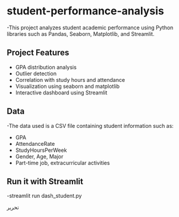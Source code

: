 # student-performance-analysis
-This project analyzes student academic performance using Python libraries such as Pandas, Seaborn, Matplotlib, and Streamlit.
## Project Features
 - GPA distribution analysis
 - Outlier detection
 - Correlation with study hours and attendance
 - Visualization using seaborn and matplotlib
 - Interactive dashboard using Streamlit
## Data
 -The data used is a CSV file containing student information such as:
   - GPA
   - AttendanceRate
   - StudyHoursPerWeek
   - Gender, Age, Major
   - Part-time job, extracurricular activities
## Run it with Streamlit
 -streamlit run dash_student.py

تحرير
